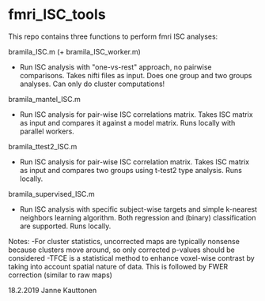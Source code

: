 # fmri_ISC_tools

This repo contains three functions to perform fmri ISC analyses:

bramila_ISC.m (+ bramila_ISC_worker.m)
- Run ISC analysis with "one-vs-rest" approach, no pairwise comparisons. Takes nifti files as input. Does one group and two groups analyses. Can only do cluster computations!

bramila_mantel_ISC.m
- Run ISC analysis for pair-wise ISC correlations matrix. Takes ISC matrix as input and compares it against a model matrix. Runs locally with parallel workers.

bramila_ttest2_ISC.m
- Run ISC analysis for pair-wise ISC correlation matrix. Takes ISC matrix as input and compares two groups using t-test2 type analysis. Runs locally.

bramila_supervised_ISC.m
- Run ISC analysis with specific subject-wise targets and simple k-nearest neighbors learning algorithm. Both regression and (binary) classification are supported. Runs locally.

Notes:
-For cluster statistics, uncorrected maps are typically nonsense because clusters move around, so only corrected p-values should be considered
-TFCE is a statistical method to enhance voxel-wise contrast by taking into account spatial nature of data. This is followed by FWER correction (similar to raw maps)

18.2.2019 Janne Kauttonen